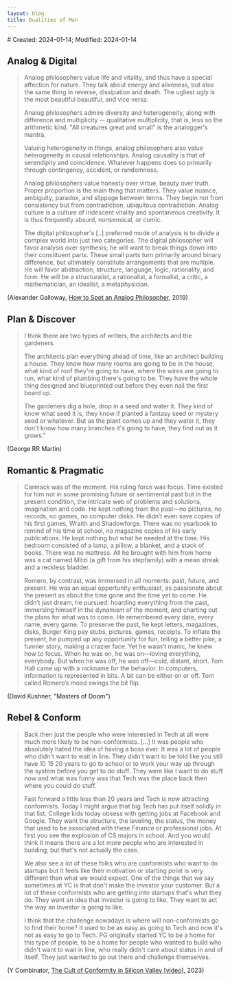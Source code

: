 ```yaml
---
layout: blog
title: Dualities of Man
---
```


<span class="hidden-text"># Created: 2024-01-14; Modified: 2024-01-14</span>

<style>.hack li ul { margin-top: 0; margin-bottom: 1.65rem; padding: 0;}</style>

## Analog & Digital

> Analog philosophers value life and vitality, and thus have a special affection for nature. They talk about energy and aliveness, but also the same thing in reverse, dissipation and death. The ugliest ugly is the most beautiful beautiful, and vice versa.
>
> Analog philosophers admire diversity and heterogeneity, along with difference and multiplicity -- qualitative multiplicity, that is, less so the arithmetic kind. "All creatures great and small" is the analogger's mantra.
>
> Valuing heterogeneity in things, analog philosophers also value heterogeneity in causal relationships. Analog causality is that of serendipity and coincidence. Whatever happens does so primarily through contingency, accident, or randomness.
>
> Analog philosophers value honesty over virtue, beauty over truth. Proper proportion is the main thing that matters. They value nuance, ambiguity, paradox, and slippage between terms. They begin not from consistency but from contradiction, ubiquitous contradiction. Analog culture is a culture of iridescent vitality and spontaneous creativity. It is thus frequently absurd, nonsensical, or comic.
>
> The digital philosopher's [..] preferred mode of analysis is to divide a complex world into just two categories. The digital philosopher will favor analysis over synthesis; he will want to break things down into their constituent parts. These small parts turn primarily around binary difference, but ultimately constitute arrangements that are multiple. He will favor abstraction, structure, language, logic, rationality, and form. He will be a structuralist, a rationalist, a formalist, a critic, a mathematician, an idealist, a metaphysician.

(Alexander Galloway, [How to Spot an Analog Philosopher](http://cultureandcommunication.org/galloway/how-to-spot-an-analog-philosopher), 2019)

## Plan & Discover

> I think there are two types of writers, the architects and the gardeners.
>
> The architects plan everything ahead of time, like an architect building a house. They know how many rooms are going to be in the house, what kind of roof they're going to have, where the wires are going to run, what kind of plumbing there's going to be. They have the whole thing designed and blueprinted out before they even nail the first board up.
>
> The gardeners dig a hole, drop in a seed and water it. They kind of know what seed it is, they know if planted a fantasy seed or mystery seed or whatever. But as the plant comes up and they water it, they don't know how many branches it's going to have, they find out as it grows."

(George RR Martin)

## Romantic & Pragmatic

> Carmack was of the moment. His ruling force was focus. Time existed for him not in some promising future or sentimental past but in the present condition, the intricate web of problems and solutions, imagination and code. He kept nothing from the past—no pictures, no records, no games, no computer disks. He didn’t even save copies of his first games, Wraith and Shadowforge. There was no yearbook to remind of his time at school, no magazine copies of his early publications. He kept nothing but what he needed at the time. His bedroom consisted of a lamp, a pillow, a blanket, and a stack of books. There was no mattress. All he brought with him from home was a cat named Mitzi (a gift from his stepfamily) with a mean streak and a reckless bladder.
>
> Romero, by contrast, was immersed in all moments: past, future, and present. He was an equal opportunity enthusiast, as passionate about the present as about the time gone and the time yet to come. He didn’t just dream, he pursued: hoarding everything from the past, immersing himself in the dynamism of the moment, and charting out the plans for what was to come. He remembered every date, every name, every game. To preserve the past, he kept letters, magazines, disks, Burger King pay stubs, pictures, games, receipts. To inflate the present, he pumped up any opportunity for fun, telling a better joke, a funnier story, making a crazier face. Yet he wasn’t manic, he knew how to focus. When he was on, he was on—loving everything, everybody. But when he was off, he was off—cold, distant, short. Tom Hall came up with a nickname for the behavior. In computers, information is represented in bits. A bit can be either on or off. Tom called Romero’s mood swings the bit flip.

(David Kushner, "Masters of Doom")

## Rebel & Conform

> Back then just the people who were interested in Tech at all were much more likely to be non-conformists. [...] It was people who absolutely hated the idea of having a boss ever. It was a lot of people who didn't want to wait in line. They didn't want to be told like you still have 10 15 20 years to go to school or to work your way up through the system before you get to do stuff. They were like I want to do stuff now and what was funny was that Tech was the place back then where you could do stuff.
>
> Fast forward a little less than 20 years and Tech is now attracting conformists. Today I might argue that big Tech has put itself solidly in that list. College kids today obsess with getting jobs at Facebook and Google. They want the structure, the leveling, the status, the money that used to be associated with these Finance or professional jobs. At first you see the explosion of CS majors in school. And you would think it means there are a lot more people who are interested in building, but that's not actually the case.
>
> We also see a lot of these folks who are conformists who want to do startups but it feels like their motivation or starting point is very different than what we would expect. One of the things that we say sometimes at YC is that don't make the investor your customer. But a lot of these conformists who are getting into startups that's what they do. They want an idea that investor is going to like. They want to act the way an investor is going to like.
>
> I think that the challenge nowadays is where will non-conformists go to find their home? It used to be as easy as going to Tech and now it's not as easy to go to Tech. PG originally started YC to be a home for this type of people, to be a home for people who wanted to build who didn't want to wait in line, who really didn't care about status in and of itself. They just wanted to go out there and challenge themselves.

(Y Combinator, [The Cult of Conformity in Silicon Valley [video]](https://www.youtube.com/watch?v=ia7IKW0yuG0), 2023)
